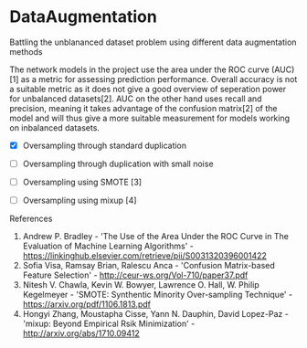 # DataAugmentation
Battling the unblananced dataset problem using different data augmentation methods

The network models in the project use the area under the ROC curve (AUC)[1] as a metric for assessing prediction performance. Overall accuracy is not a suitable metric as it does not give a good overview of seperation power for unbalanced datasets[2]. AUC on the other hand uses recall and precision, meaning it takes advantage of the confusion matrix[2] of the model and will thus give a more suitable measurement for models working on inbalanced datasets.

- [X] Oversampling through standard duplication
- [ ] Oversampling through duplication with small noise
- [ ] Oversampling using SMOTE [3]
- [ ] Oversampling using mixup [4]



References
1. Andrew P. Bradley - 'The Use of the Area Under the ROC Curve in The Evaluation of Machine Learning Algorithms' - https://linkinghub.elsevier.com/retrieve/pii/S0031320396001422
2. Sofia Visa, Ramsay Brian, Ralescu Anca - 'Confusion Matrix-based Feature Selection' - http://ceur-ws.org/Vol-710/paper37.pdf
3. Nitesh V. Chawla, Kevin W. Bowyer, Lawrence O. Hall, W. Philip Kegelmeyer - 'SMOTE: Synthentic Minority Over-sampling Technique' - https://arxiv.org/pdf/1106.1813.pdf
4. Hongyi Zhang, Moustapha Cisse, Yann N. Dauphin, David Lopez-Paz - 'mixup: Beyond Empirical Rsik Minimization' - http://arxiv.org/abs/1710.09412
